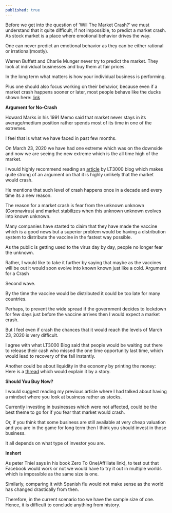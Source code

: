 ```yaml
---
published: true
---
```

Before we get into the question of ‘Will The Market Crash?’ we must understand that it quite difficult, if not impossible, to predict a market crash. As stock market is a place where emotional behavior drives the way.

One can never predict an emotional behavior as they can be either rational or irrational(mostly).

Warren Buffett and Charlie Munger never try to predict the market. They look at individual businesses and buy them at fair prices.

In the long term what matters is how your individual business is performing.

Plus one should also focus working on their behavior, because even if a market crash happens sooner or later, most people behave like the ducks shown here: [link](https://twitter.com/dickkingsmith/status/1335237496981041153)

**Argument for No-Crash**

Howard Marks in his 1991 Memo said that market never stays in its average/medium position rather spends most of its time in one of the extremes.

I feel that is what we have faced in past few months.

On March 23, 2020 we have had one extreme which was on the downside and now we are seeing the new extreme which is the all time high of the market.

I would highly recommend reading an [article](https://lt3000.blogspot.com/2020/05/coronavirus-update-from-unknown-unknown.html) by LT3000 blog which makes quite strong of an argument on that it is highly unlikely that the market would crash.

He mentions that such level of crash happens once in a decade and every time its a new reason.

The reason for a market crash is fear from the unknown unknown (Coronavirus) and market stabilizes when this unknown unknown evolves into known unknown.

Many companies have started to claim that they have made the vaccine which is a good news but a superior problem would be having a distribution system to distribute the vaccine in the fastest way possible.

As the public is getting used to the virus day by day, people no longer fear the unknown.

Rather, I would like to take it further by saying that maybe as the vaccines will be out it would soon evolve into known known just like a cold.
Argument for a Crash

Second wave.

By the time the vaccine would be distributed it could be too late for many countries.

Perhaps, to prevent the wide spread if the government decides to lockdown for few days just before the vaccine arrives then I would expect a market crash.

But I feel even if crash the chances that it would reach the levels of March 23, 2020 is very difficult.

I agree with what LT3000 Blog said that people would be waiting out there to release their cash who missed the one time opportunity last time, which would lead to recovery of the fall instantly.

Another could be about liquidity in the economy by printing the money: Here is a [thread](https://twitter.com/Dinesh_Sairam/status/1335208571093610496?ref_src=twsrc%5Etfw) which would explain it by a story.

**Should You Buy Now?**

I would suggest reading my previous article where I had talked about having a mindset where you look at business rather as stocks.

Currently investing in businesses which were not affected, could be the best theme to go for if you fear that market would crash.

Or, if you think that some business are still available at very cheap valuation and you are in the game for long term then I think you should invest in those business.

It all depends on what type of investor you are.

**Inshort**

As peter Thiel says in his book Zero To One(Affiliate link), to test out that Facebook would work or not we would have to try it out in multiple worlds which is impossible as the same size is one.

Similarly, comparing it with Spanish flu would not make sense as the world has changed drastically from then.

Therefore, in the current scenario too we have the sample size of one. Hence, it is difficult to conclude anything from history.
